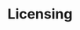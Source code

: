 ---
title: Licensing
id: 0
type: licensing
description: Commercial use of vvvv requires a license
---